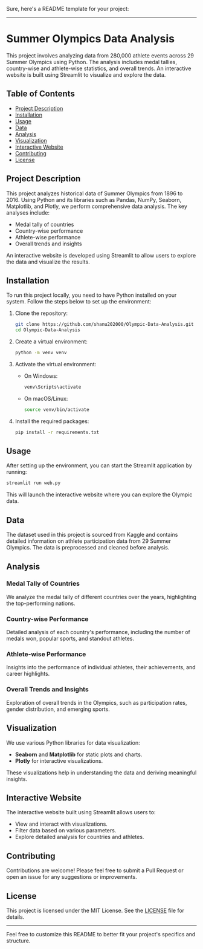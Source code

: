 Sure, here's a README template for your project:

---

# Summer Olympics Data Analysis

This project involves analyzing data from 280,000 athlete events across 29 Summer Olympics using Python. The analysis includes medal tallies, country-wise and athlete-wise statistics, and overall trends. An interactive website is built using Streamlit to visualize and explore the data.

## Table of Contents
- [Project Description](#project-description)
- [Installation](#installation)
- [Usage](#usage)
- [Data](#data)
- [Analysis](#analysis)
- [Visualization](#visualization)
- [Interactive Website](#interactive-website)
- [Contributing](#contributing)
- [License](#license)

## Project Description

This project analyzes historical data of Summer Olympics from 1896 to 2016. Using Python and its libraries such as Pandas, NumPy, Seaborn, Matplotlib, and Plotly, we perform comprehensive data analysis. The key analyses include:

- Medal tally of countries
- Country-wise performance
- Athlete-wise performance
- Overall trends and insights

An interactive website is developed using Streamlit to allow users to explore the data and visualize the results.

## Installation

To run this project locally, you need to have Python installed on your system. Follow the steps below to set up the environment:

1. Clone the repository:
   ```sh
   git clone https://github.com/shanu202000/Olympic-Data-Analysis.git
   cd Olympic-Data-Analysis
   ```

2. Create a virtual environment:
   ```sh
   python -m venv venv
   ```

3. Activate the virtual environment:
   - On Windows:
     ```sh
     venv\Scripts\activate
     ```
   - On macOS/Linux:
     ```sh
     source venv/bin/activate
     ```

4. Install the required packages:
   ```sh
   pip install -r requirements.txt
   ```

## Usage

After setting up the environment, you can start the Streamlit application by running:

```sh
streamlit run web.py
```

This will launch the interactive website where you can explore the Olympic data.

## Data

The dataset used in this project is sourced from Kaggle and contains detailed information on athlete participation data from 29 Summer Olympics. The data is preprocessed and cleaned before analysis.

## Analysis

### Medal Tally of Countries
We analyze the medal tally of different countries over the years, highlighting the top-performing nations.

### Country-wise Performance
Detailed analysis of each country's performance, including the number of medals won, popular sports, and standout athletes.

### Athlete-wise Performance
Insights into the performance of individual athletes, their achievements, and career highlights.

### Overall Trends and Insights
Exploration of overall trends in the Olympics, such as participation rates, gender distribution, and emerging sports.

## Visualization

We use various Python libraries for data visualization:
- **Seaborn** and **Matplotlib** for static plots and charts.
- **Plotly** for interactive visualizations.

These visualizations help in understanding the data and deriving meaningful insights.

## Interactive Website

The interactive website built using Streamlit allows users to:
- View and interact with visualizations.
- Filter data based on various parameters.
- Explore detailed analysis for countries and athletes.

## Contributing

Contributions are welcome! Please feel free to submit a Pull Request or open an issue for any suggestions or improvements.

## License

This project is licensed under the MIT License. See the [LICENSE](LICENSE) file for details.

---

Feel free to customize this README to better fit your project's specifics and structure.
